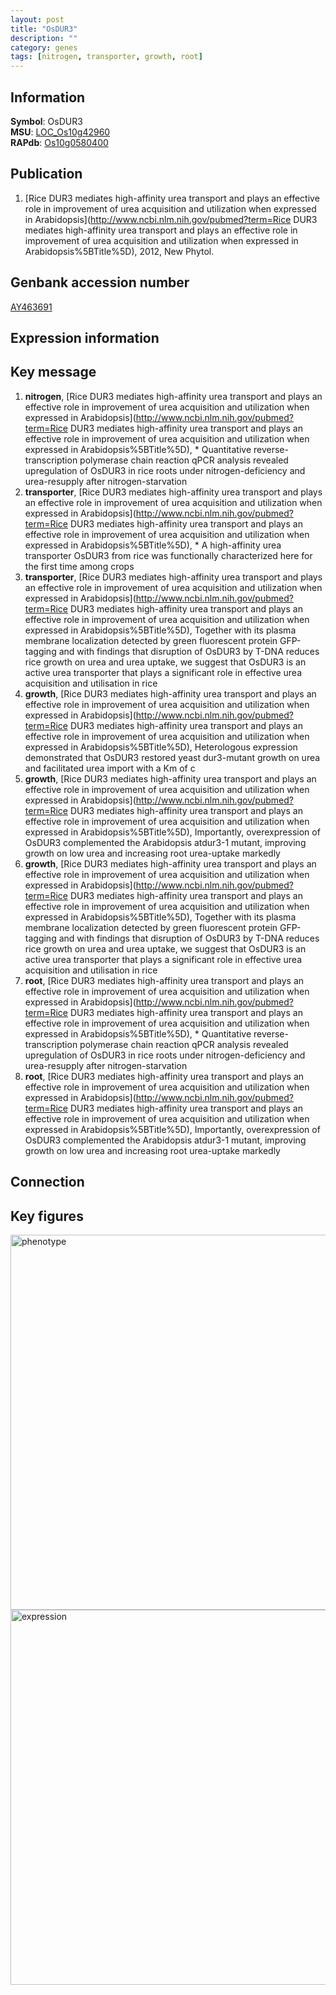 ```yaml
---
layout: post
title: "OsDUR3"
description: ""
category: genes
tags: [nitrogen, transporter, growth, root]
---
```


## Information
__Symbol__: OsDUR3  
__MSU__: [LOC_Os10g42960](http://rice.plantbiology.msu.edu/cgi-bin/ORF_infopage.cgi?orf=LOC_Os10g42960)  
__RAPdb__: [Os10g0580400](http://rapdb.dna.affrc.go.jp/viewer/gbrowse_details/irgsp1?name=Os10g0580400)  

## Publication
1. [Rice DUR3 mediates high-affinity urea transport and plays an effective role in improvement of urea acquisition and utilization when expressed in Arabidopsis](http://www.ncbi.nlm.nih.gov/pubmed?term=Rice DUR3 mediates high-affinity urea transport and plays an effective role in improvement of urea acquisition and utilization when expressed in Arabidopsis%5BTitle%5D), 2012, New Phytol.

## Genbank accession number
[AY463691](http://www.ncbi.nlm.nih.gov/nuccore/AY463691)  

## Expression information

## Key message
1. __nitrogen__, [Rice DUR3 mediates high-affinity urea transport and plays an effective role in improvement of urea acquisition and utilization when expressed in Arabidopsis](http://www.ncbi.nlm.nih.gov/pubmed?term=Rice DUR3 mediates high-affinity urea transport and plays an effective role in improvement of urea acquisition and utilization when expressed in Arabidopsis%5BTitle%5D),  * Quantitative reverse-transcription polymerase chain reaction qPCR analysis revealed upregulation of OsDUR3 in rice roots under nitrogen-deficiency and urea-resupply after nitrogen-starvation
2. __transporter__, [Rice DUR3 mediates high-affinity urea transport and plays an effective role in improvement of urea acquisition and utilization when expressed in Arabidopsis](http://www.ncbi.nlm.nih.gov/pubmed?term=Rice DUR3 mediates high-affinity urea transport and plays an effective role in improvement of urea acquisition and utilization when expressed in Arabidopsis%5BTitle%5D),  * A high-affinity urea transporter OsDUR3 from rice was functionally characterized here for the first time among crops
3. __transporter__, [Rice DUR3 mediates high-affinity urea transport and plays an effective role in improvement of urea acquisition and utilization when expressed in Arabidopsis](http://www.ncbi.nlm.nih.gov/pubmed?term=Rice DUR3 mediates high-affinity urea transport and plays an effective role in improvement of urea acquisition and utilization when expressed in Arabidopsis%5BTitle%5D),  Together with its plasma membrane localization detected by green fluorescent protein GFP-tagging and with findings that disruption of OsDUR3 by T-DNA reduces rice growth on urea and urea uptake, we suggest that OsDUR3 is an active urea transporter that plays a significant role in effective urea acquisition and utilisation in rice
4. __growth__, [Rice DUR3 mediates high-affinity urea transport and plays an effective role in improvement of urea acquisition and utilization when expressed in Arabidopsis](http://www.ncbi.nlm.nih.gov/pubmed?term=Rice DUR3 mediates high-affinity urea transport and plays an effective role in improvement of urea acquisition and utilization when expressed in Arabidopsis%5BTitle%5D),  Heterologous expression demonstrated that OsDUR3 restored yeast dur3-mutant growth on urea and facilitated urea import with a Km of c
5. __growth__, [Rice DUR3 mediates high-affinity urea transport and plays an effective role in improvement of urea acquisition and utilization when expressed in Arabidopsis](http://www.ncbi.nlm.nih.gov/pubmed?term=Rice DUR3 mediates high-affinity urea transport and plays an effective role in improvement of urea acquisition and utilization when expressed in Arabidopsis%5BTitle%5D),  Importantly, overexpression of OsDUR3 complemented the Arabidopsis atdur3-1 mutant, improving growth on low urea and increasing root urea-uptake markedly
6. __growth__, [Rice DUR3 mediates high-affinity urea transport and plays an effective role in improvement of urea acquisition and utilization when expressed in Arabidopsis](http://www.ncbi.nlm.nih.gov/pubmed?term=Rice DUR3 mediates high-affinity urea transport and plays an effective role in improvement of urea acquisition and utilization when expressed in Arabidopsis%5BTitle%5D),  Together with its plasma membrane localization detected by green fluorescent protein GFP-tagging and with findings that disruption of OsDUR3 by T-DNA reduces rice growth on urea and urea uptake, we suggest that OsDUR3 is an active urea transporter that plays a significant role in effective urea acquisition and utilisation in rice
7. __root__, [Rice DUR3 mediates high-affinity urea transport and plays an effective role in improvement of urea acquisition and utilization when expressed in Arabidopsis](http://www.ncbi.nlm.nih.gov/pubmed?term=Rice DUR3 mediates high-affinity urea transport and plays an effective role in improvement of urea acquisition and utilization when expressed in Arabidopsis%5BTitle%5D),  * Quantitative reverse-transcription polymerase chain reaction qPCR analysis revealed upregulation of OsDUR3 in rice roots under nitrogen-deficiency and urea-resupply after nitrogen-starvation
8. __root__, [Rice DUR3 mediates high-affinity urea transport and plays an effective role in improvement of urea acquisition and utilization when expressed in Arabidopsis](http://www.ncbi.nlm.nih.gov/pubmed?term=Rice DUR3 mediates high-affinity urea transport and plays an effective role in improvement of urea acquisition and utilization when expressed in Arabidopsis%5BTitle%5D),  Importantly, overexpression of OsDUR3 complemented the Arabidopsis atdur3-1 mutant, improving growth on low urea and increasing root urea-uptake markedly

## Connection

## Key figures
<img src="http://ricencode.github.io/images/OsDUR3.pheno.png" alt="phenotype"  style="width: 600px;"/>

<img src="http://ricencode.github.io/images/OsDUR3.exp.png" alt="expression"  style="width: 600px;"/>



